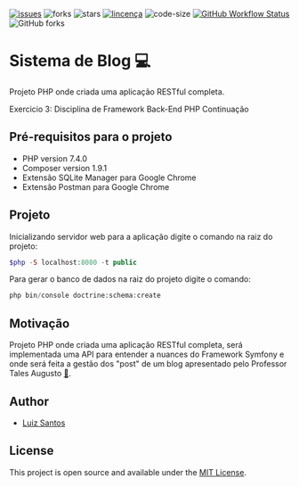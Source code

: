[![issues](https://img.shields.io/github/issues/luizcsbh/symfony-blog)](https://github.com/luizcsbh/symfony-blog/issues)
![forks](https://img.shields.io/github/forks/luizcsbh/symfony-blog)
![stars](https://img.shields.io/github/stars/luizcsbh/symfony-blog)
[![lincença](https://img.shields.io/github/license/luizcsbh/symfony-blog)](https://github.com/luizcsbh/symfony-blog/blob/master/LICENSE)
![code-size](https://img.shields.io/github/languages/code-size/luizcsbh/symfony-blog)
[![GitHub Workflow Status](https://img.shields.io/github/workflow/status/luizcsbh/symphony_blog_bancodados/Blog%20API%20Application)](https://github.com/luizcsbh/symphony_blog_bancodados/actions)
![GitHub forks](https://img.shields.io/github/forks/luizcsbh/symphony_blog_bancodados?style=social)

# Sistema de Blog :computer: 
Projeto PHP onde criada uma aplicação RESTful completa.

Exercicio 3: Disciplina de Framework Back-End PHP Continuação

## Pré-requisitos para o projeto

- PHP version 7.4.0
- Composer version 1.9.1
- Extensão SQLite Manager para Google Chrome
- Extensão Postman para Google Chrome

## Projeto

 Inicializando servidor web para a aplicação digite o comando na raiz do projeto:
```php
$php -S localhost:8080 -t public
```
Para gerar o banco de dados na raiz do projeto digite o comando:
```php
php bin/console doctrine:schema:create
```

## Motivação

Projeto PHP onde criada uma aplicação RESTful completa, será implementada uma API para entender a nuances do Framework Symfony e onde será feita a gestão dos "post" de um blog apresentado pelo Professor Tales Augusto [:email:](mailto:tales.augusto.santos@gmail.com?subject=[Github]%20Projeto%20Simphony%20com%20banco%20de%20dados).

## Author

- [Luiz Santos](https://about.me/luizcsbh)

## License

This project is open source and available under the [MIT License](LICENSE). 
